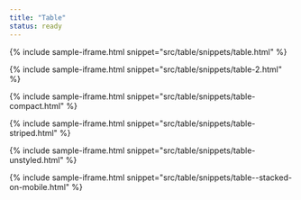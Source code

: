 ```yaml
---
title: "Table"
status: ready
---
```


{% include sample-iframe.html snippet="src/table/snippets/table.html" %}

{% include sample-iframe.html snippet="src/table/snippets/table-2.html" %}

{% include sample-iframe.html snippet="src/table/snippets/table-compact.html" %}

{% include sample-iframe.html snippet="src/table/snippets/table-striped.html" %}

{% include sample-iframe.html snippet="src/table/snippets/table-unstyled.html" %}


{% include sample-iframe.html snippet="src/table/snippets/table--stacked-on-mobile.html" %}

